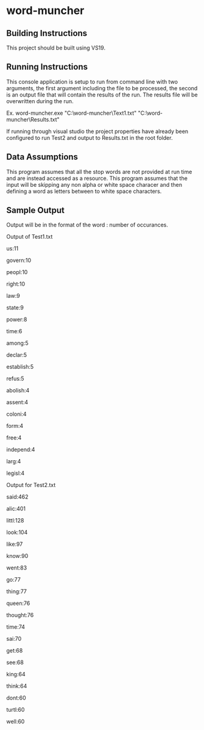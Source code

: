 # word-muncher

## Building Instructions
This project should be built using VS19.

## Running Instructions
This console application is setup to run from command line with two arguments, the first
argument including the file to be processed, the second is an output file that will contain
the results of the run.  The results file will be overwritten during the run.  

Ex. word-muncher.exe "C:\word-muncher\Text1.txt" "C:\word-muncher\Results.txt"

If running through visual studio the project properties have already been configured to run 
Test2 and output to Results.txt in the root folder.

## Data Assumptions
This program assumes that all the stop words are not provided at run time and are instead
accessed as a resource.  This program assumes that the input will be skipping any non alpha
or white space characer and then defining a word as letters between to white space characters.

## Sample Output
Output will be in the format of the word : number of occurances.

Output of Test1.txt

us:11

govern:10

peopl:10

right:10

law:9

state:9

power:8

time:6

among:5

declar:5

establish:5

refus:5

abolish:4

assent:4

coloni:4

form:4

free:4

independ:4

larg:4

legisl:4

Output for Test2.txt

said:462

alic:401

littl:128

look:104

like:97

know:90

went:83

go:77

thing:77

queen:76

thought:76

time:74

sai:70

get:68

see:68

king:64

think:64

dont:60

turtl:60

well:60
